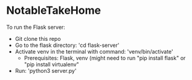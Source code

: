 # NotableTakeHome

To run the Flask server:
- Git clone this repo
- Go to the flask directory: 'cd flask-server'
- Activate venv in the terminal with command: 'venv/bin/activate'
    - Prerequisites: Flask, venv (might need to run "pip install flask" or "pip install virtualenv"
- Run: 'python3 server.py'
